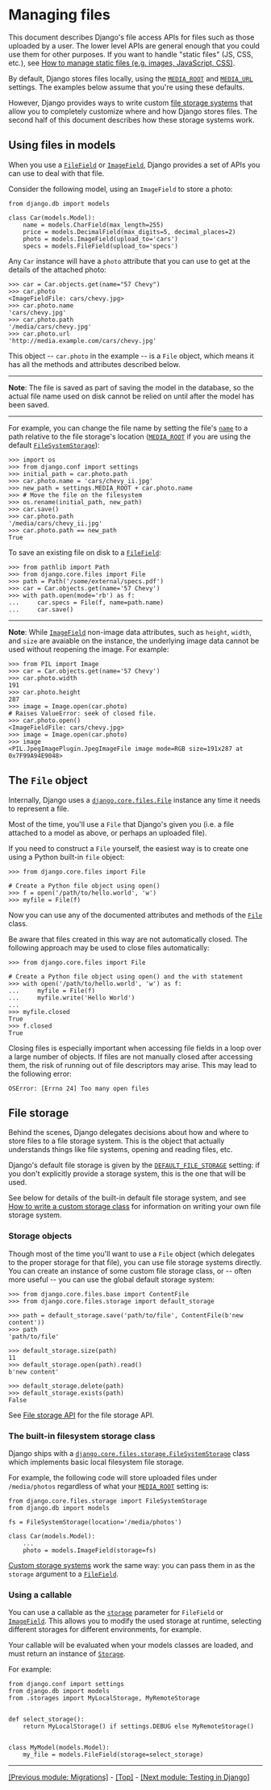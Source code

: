 # Managing files

This document describes Django's file access APIs for files such as those uploaded by a user. The lower level APIs are general enough that you could use them for other purposes. If you want to handle "static files" (JS, CSS, etc.), see [How to manage static files (e.g. images, JavaScript, CSS)](https://docs.djangoproject.com/en/4.0/howto/static-files/).

By default, Django stores files locally, using the [`MEDIA_ROOT`](https://docs.djangoproject.com/en/4.0/ref/settings/#std:setting-MEDIA_ROOT) and [`MEDIA_URL`](https://docs.djangoproject.com/en/4.0/ref/settings/#std:setting-MEDIA_URL) settings. The examples below assume that you're using these defaults.

However, Django provides ways to write custom [file storage systems]() <!-- below --> that allow you to completely customize where and how Django stores files. The second half of this document describes how these storage systems work.

## Using files in models

When you use a [`FileField`](https://docs.djangoproject.com/en/4.0/ref/models/fields/#django.db.models.FileField) or [`ImageField`](https://docs.djangoproject.com/en/4.0/ref/models/fields/#django.db.models.ImageField), Django provides a set of APIs you can use to deal with that file.

Consider the following model, using an `ImageField` to store a photo:
```
from django.db import models

class Car(models.Model):
    name = models.CharField(max_length=255)
    price = models.DecimalField(max_digits=5, decimal_places=2)
    photo = models.ImageField(upload_to='cars')
    specs = models.FileField(upload_to='specs')
```
Any `Car` instance will have a `photo` attribute that you can use to get at the details of the attached photo:
```
>>> car = Car.objects.get(name="57 Chevy")
>>> car.photo
<ImageFieldFile: cars/chevy.jpg>
>>> car.photo.name
'cars/chevy.jpg'
>>> car.photo.path
'/media/cars/chevy.jpg'
>>> car.photo.url
'http://media.example.com/cars/chevy.jpg'
```
This object -- `car.photo` in the example -- is a `File` object, which means it has all the methods and attributes described below.

<hr>

**Note**: The file is saved as part of saving the model in the database, so the actual file name used on disk cannot be relied on until after the model has been saved.

<hr>

For example, you can change the file name by setting the file's [`name`](https://docs.djangoproject.com/en/4.0/ref/files/file/#django.core.files.File.name) to a path relative to the file storage's location ([`MEDIA_ROOT`](https://docs.djangoproject.com/en/4.0/ref/settings/#std:setting-MEDIA_ROOT) if you are using the default [`FileSystemStorage`](https://docs.djangoproject.com/en/4.0/ref/files/storage/#django.core.files.storage.FileSystemStorage)):
```
>>> import os
>>> from django.conf import settings
>>> initial_path = car.photo.path
>>> car.photo.name = 'cars/chevy_ii.jpg'
>>> new_path = settings.MEDIA_ROOT + car.photo.name
>>> # Move the file on the filesystem
>>> os.rename(initial_path, new_path)
>>> car.save()
>>> car.photo.path
'/media/cars/chevy_ii.jpg'
>>> car.photo.path == new_path
True
```
To save an existing file on disk to a [`FileField`](https://docs.djangoproject.com/en/4.0/ref/models/fields/#django.db.models.FileField):
```
>>> from pathlib import Path
>>> from django.core.files import File
>>> path = Path('/some/external/specs.pdf')
>>> car = Car.objects.get(name='57 Chevy')
>>> with path.open(mode='rb') as f:
...     car.specs = File(f, name=path.name)
...     car.save()
```

<hr>

**Note**: While [`ImageField`](https://docs.djangoproject.com/en/4.0/ref/models/fields/#django.db.models.ImageField) non-image data attributes, such as `height`, `width`, and `size` are avaiable on the instance, the underlying image data cannot be used without reopening the image. For example:
```
>>> from PIL import Image
>>> car = Car.objects.get(name='57 Chevy')
>>> car.photo.width
191
>>> car.photo.height
287
>>> image = Image.open(car.photo)
# Raises ValueError: seek of closed file.
>>> car.photo.open()
<ImageFieldFile: cars/chevy.jpg>
>>> image = Image.open(car.photo)
>>> image
<PIL.JpegImagePlugin.JpegImageFile image mode=RGB size=191x287 at 0x7F99A94E9048>
```

## The `File` object

Internally, Django uses a [`django.core.files.File`](https://docs.djangoproject.com/en/4.0/ref/files/file/#django.core.files.File) instance any time it needs to represent a file.

Most of the time, you'll use a `File` that Django's given you (i.e. a file attached to a model as above, or perhaps an uploaded file).

If you need to construct a `File` yourself, the easiest way is to create one using a Python built-in `file` object:
```
>>> from django.core.files import File

# Create a Python file object using open()
>>> f = open('/path/to/hello.world', 'w')
>>> myfile = File(f)
```
Now you can use any of the documented attributes and methods of the [`File`]() class.

Be aware that files created in this way are not automatically closed. The following approach may be used to close files automatically:
```
>>> from django.core.files import File

# Create a Python file object using open() and the with statement
>>> with open('/path/to/hello.world', 'w') as f:
...     myfile = File(f)
...     myfile.write('Hello World')
...
>>> myfile.closed
True
>>> f.closed
True
```
Closing files is especially important when accessing file fields in a loop over a large number of objects. If files are not manually closed after accessing them, the risk of running out of file descriptors may arise. This may lead to the following error:
```
OSError: [Errno 24] Too many open files
```

## File storage

Behind the scenes, Django delegates decisions about how and where to store files to a file storage system. This is the object that actually understands things like file systems, opening and reading files, etc.

Django's default file storage is given by the [`DEFAULT_FILE_STORAGE`](https://docs.djangoproject.com/en/4.0/ref/settings/#std:setting-DEFAULT_FILE_STORAGE) setting: if you don't explicitly provide a storage system, this is the one that will be used.

See below for details of the built-in default file storage system, and see [How to write a custom storage class](https://docs.djangoproject.com/en/4.0/howto/custom-file-storage/) for information on writing your own file storage system.

### Storage objects

Though most of the time you'll want to use a `File` object (which delegates to the proper storage for that file), you can use file storage systems directly. You can create an instance of some custom file storage class, or -- often more useful -- you can use the global default storage system:
```
>>> from django.core.files.base import ContentFile
>>> from django.core.files.storage import default_storage

>>> path = default_storage.save('path/to/file', ContentFile(b'new content'))
>>> path
'path/to/file'

>>> default_storage.size(path)
11
>>> default_storage.open(path).read()
b'new content'

>>> default_storage.delete(path)
>>> default_storage.exists(path)
False
```
See [File storage API](https://docs.djangoproject.com/en/4.0/ref/files/storage/) for the file storage API.

### The built-in filesystem storage class

Django ships with a [`django.core.files.storage.FileSystemStorage`](https://docs.djangoproject.com/en/4.0/ref/files/storage/#django.core.files.storage.FileSystemStorage) class which implements basic local filesystem file storage.

For example, the following code will store uploaded files under `/media/photos` regardless of what your [`MEDIA_ROOT`](https://docs.djangoproject.com/en/4.0/ref/settings/#std:setting-MEDIA_ROOT) setting is:
```
from django.core.files.storage import FileSystemStorage
from django.db import models

fs = FileSystemStorage(location='/media/photos')

class Car(models.Model):
    ...
    photo = models.ImageField(storage=fs)
```
[Custom storage systems](https://docs.djangoproject.com/en/4.0/howto/custom-file-storage/) work the same way: you can pass them in as the `storage` argument to a [`FileField`](https://docs.djangoproject.com/en/4.0/ref/models/fields/#django.db.models.FileField).

### Using a callable

You can use a callable as the [`storage`](https://docs.djangoproject.com/en/4.0/ref/models/fields/#django.db.models.FileField.storage) parameter for `FileField` or [`ImageField`](https://docs.djangoproject.com/en/4.0/ref/models/fields/#django.db.models.ImageField). This allows you to modify the used storage at runtime, selecting different storages for different environments, for example.

Your callable will be evaluated when your models classes are loaded, and must return an instance of [`Storage`](https://docs.djangoproject.com/en/4.0/ref/files/storage/#django.core.files.storage.Storage).

For example:
```
from django.conf import settings
from django.db import models
from .storages import MyLocalStorage, MyRemoteStorage


def select_storage():
    return MyLocalStorage() if settings.DEBUG else MyRemoteStorage()


class MyModel(models.Model):
    my_file = models.FileField(storage=select_storage)
```

<hr>

[[Previous module: Migrations]](https://github.com/AndrewSRea/My_Learning_Port_II/tree/main/Django/Django_Docs/Migrations) - [[Top]](https://github.com/AndrewSRea/My_Learning_Port_II/tree/main/Django/Django_Docs/Managing_Files#managing-files) - [[Next module: Testing in Django]]()